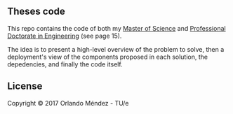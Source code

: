 ## Theses code

This repo contains the code of both my [Master of Science][m] and [Professional Doctorate in Engineering][pd] (see page 15).

[m]: http://swerl.tudelft.nl/bin/view/Main/OrlandoMendez

[pd]: https://github.com/omendezmorales/Theses_code/blob/master/pdeng/Project%20booklet%202009.pdf

The idea is to present a high-level overview of the problem to solve, then a deployment's view of the components proposed in each solution, the depedencies, and finally the code itself.


## License

Copyright © 2017 Orlando Méndez - TU/e

